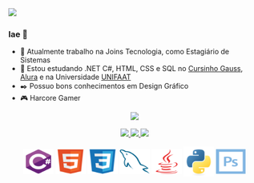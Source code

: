 <image src="https://github.com/renanmlima/renanmlima/blob/main/Welcome_renanmlima.png">

### Iae 👋

- 🔭 Atualmente trabalho na Joins Tecnologia, como Estagiário de Sistemas
- 🌱 Estou estudando .NET C#, HTML, CSS e SQL no <a href="https://www.instagram.com/cpugaussatibaia">Cursinho Gauss</a>,<a href="https://www.alura.com.br/"> Alura</a> e  na Universidade <a href="https://www.unifaat.com.br/">UNIFAAT</a>
- ✒️ Possuo bons conhecimentos em Design Gráfico
- 🎮 Harcore Gamer 

 
<div style="display: incline_block" align="center">
 <img src="https://github-readme-stats.vercel.app/api/top-langs/?username=renanmlima&layout=donut&theme=yeblu"/>
  <a href="https://github.com/renanmlima">
  <!--<img height="140em" src="https://github-readme-stats.vercel.app/api?username=renanmlima&show_icons=true&theme=yeblu&count_private=true"/> -->
  <!-- <img height="140em" style="border-radius: 20px" src="https://github-readme-stats.vercel.app/api/top-langs/?username=renanmlima&layout=compact&langs_count=7&theme=yeblu"/> -->
</div> 
  
 </p> 
 
<div style="display: inline_block" align="center">
<a href="https://www.linkedin.com/in/renan-lima-3287b317b/" target="_blank"><img src="https://img.shields.io/badge/linkedin-%230077B5.svg?&style=for-the-badge&logo=linkedin&logoColor=white" target="_blank"> </a>
<a href="https://www.instagram.com/renan_mmlima/" target="_blank"><img src="https://img.shields.io/badge/instagram-%23E4405F.svg?&style=for-the-badge&logo=instagram&logoColor=white" target="_blank"> </a>
<a href="mailto:renanmslimabrasil@hotmail.com" target="_blank"><img src="https://img.shields.io/badge/Microsoft_Outlook-0078D4?style=for-the-badge&logo=microsoft-outlook&logoColor=white" target="_blank"> </a>          
</div>
 

  <div style="display: inline_block" align = "center"><br>
  <img align="center" alt="Renan-Csharp" height="50" width="60" src="https://raw.githubusercontent.com/devicons/devicon/master/icons/csharp/csharp-original.svg"> 
  <img align="center" alt="Renan-HTML" height="50" width="60" src="https://raw.githubusercontent.com/devicons/devicon/master/icons/html5/html5-original.svg">
  <img align="center" alt="Renan-CSS" height="50" width="60" src="https://raw.githubusercontent.com/devicons/devicon/master/icons/css3/css3-original.svg">
  <img align="center" alt="Renan-SQL" height="50" width="60" src="https://raw.githubusercontent.com/devicons/devicon/master/icons/mysql/mysql-original.svg">
  <img align="center" alt="Renan-Java" height="50" width="60" src="https://raw.githubusercontent.com/devicons/devicon/master/icons/java/java-plain.svg">
  <img align="center" alt="Renan-Python" height="60" width="60" src="https://raw.githubusercontent.com/devicons/devicon/master/icons/python/python-original.svg">
 <img align="center" alt="Renan_PS" height="50" width="60" src="https://raw.githubusercontent.com/devicons/devicon/master/icons/photoshop/photoshop-line.svg" alt="photoshop" width="40" height="40"/> </a> 
 </div>
 

